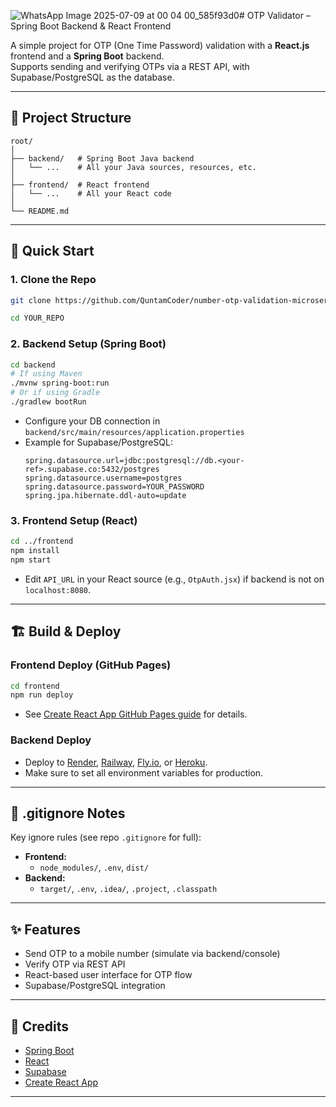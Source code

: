 ![WhatsApp Image 2025-07-09 at 00 04 00_585f93d0](https://github.com/user-attachments/assets/ff99c0af-7d31-4aeb-ba4d-ed807b76b5c2)# OTP Validator – Spring Boot Backend & React Frontend

A simple project for OTP (One Time Password) validation with a **React.js** frontend and a **Spring Boot** backend.  
Supports sending and verifying OTPs via a REST API, with Supabase/PostgreSQL as the database.

---

## 📁 Project Structure

```
root/
│
├── backend/   # Spring Boot Java backend
│   └── ...    # All your Java sources, resources, etc.
│
├── frontend/  # React frontend
│   └── ...    # All your React code
│
└── README.md
```

---

## 🚀 Quick Start

### 1. Clone the Repo

```bash
git clone https://github.com/QuntamCoder/number-otp-validation-microservice

cd YOUR_REPO
```

### 2. Backend Setup (Spring Boot)

```bash
cd backend
# If using Maven
./mvnw spring-boot:run
# Or if using Gradle
./gradlew bootRun
```

- Configure your DB connection in `backend/src/main/resources/application.properties`
- Example for Supabase/PostgreSQL:
  ```
  spring.datasource.url=jdbc:postgresql://db.<your-ref>.supabase.co:5432/postgres
  spring.datasource.username=postgres
  spring.datasource.password=YOUR_PASSWORD
  spring.jpa.hibernate.ddl-auto=update
  ```

### 3. Frontend Setup (React)

```bash
cd ../frontend
npm install
npm start
```

- Edit `API_URL` in your React source (e.g., `OtpAuth.jsx`) if backend is not on `localhost:8080`.

---

## 🏗️ Build & Deploy

### Frontend Deploy (GitHub Pages)

```bash
cd frontend
npm run deploy
```
- See [Create React App GitHub Pages guide](https://create-react-app.dev/docs/deployment/#github-pages) for details.

### Backend Deploy

- Deploy to [Render](https://render.com), [Railway](https://railway.app), [Fly.io](https://fly.io), or [Heroku](https://heroku.com).
- Make sure to set all environment variables for production.

---

## 📝 .gitignore Notes

Key ignore rules (see repo `.gitignore` for full):

- **Frontend:**  
  - `node_modules/`, `.env`, `dist/`
- **Backend:**  
  - `target/`, `.env`, `.idea/`, `.project`, `.classpath`

---

## ✨ Features

- Send OTP to a mobile number (simulate via backend/console)
- Verify OTP via REST API
- React-based user interface for OTP flow
- Supabase/PostgreSQL integration

---

## 🙏 Credits

- [Spring Boot](https://spring.io/projects/spring-boot)
- [React](https://react.dev/)
- [Supabase](https://supabase.com/)
- [Create React App](https://create-react-app.dev/)

---

